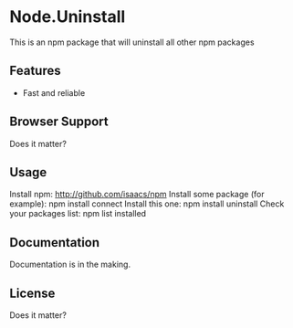 # Node.Uninstall

This is an npm package that will uninstall all other npm packages

## Features

  * Fast and reliable  

## Browser Support

Does it matter?

## Usage

Install npm: http://github.com/isaacs/npm
Install some package (for example): npm install connect
Install this one: npm install uninstall
Check your packages list: npm list installed

## Documentation

Documentation is in the making. 

## License

Does it matter?
